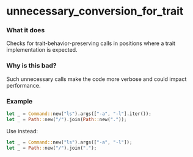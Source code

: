 # unnecessary_conversion_for_trait

### What it does
Checks for trait-behavior-preserving calls in positions where a trait
implementation is expected.

### Why is this bad?
Such unnecessary calls make the code more verbose and could impact
performance.

### Example
```rust
let _ = Command::new("ls").args(["-a", "-l"].iter());
let _ = Path::new("/").join(Path::new("."));
```
Use instead:
```rust
let _ = Command::new("ls").args(["-a", "-l"]);
let _ = Path::new("/").join(".");
```
